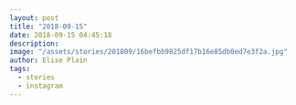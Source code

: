 ```yaml
---
layout: post
title: "2018-09-15"
date: 2018-09-15 04:45:18
description: 
image: "/assets/stories/201809/16befbb9825df17b16e85db0ed7e3f2a.jpg"
author: Elise Plain
tags: 
  - stories
  - instagram
---
```



<p></p>
